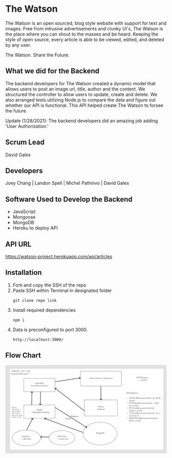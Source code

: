 # The Watson

The Watson is an open sourced, blog style website with support for text and images. Free from intrusive advertisements and clunky UI's, The Watson is the place where you can shout to the masses and be heard. Keeping the style of open source, every article is able to be viewed, edited, and deleted by any user.

The Watson.
Share the Future.

## What we did for the Backend

The backend developers for The Watson created a dynamic model that allows users to post an image url, title, author and the content. We structured the controller to allow users to update, create and delete. We also arranged tests utilizing Node.js to compare the data and figure out whether our API is functional. This API helped create The Watson to forsee the future.

Update (1/28/2021): 
The backend developers did an amazing job adding 'User Authorization.'

## Scrum Lead

David Gales

## Developers

Joey Chang | Landon Spell | Michel Pathinvo | David Gales

## Software Used to Develop the Backend

- JavaScript
- Mongoose
- MongoDB
- Heroku to deploy API

## API URL

https://watson-project.herokuapp.com/api/articles

## Installation 
1. Fork and copy the SSH of the repo
2. Paste SSH within Terminal in designated folder
    ```
    git clone repo link
    ```
3. Install required dependencies 
    ``` 
    npm i
    ```
4. Data is preconfigured to port 3000.
    ```
    http://localhost:3000/
    ```
## Flow Chart

![FLOW CHART](assets/flow-chart.png)
